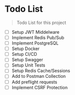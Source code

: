 # Todo List

> Todo List for this project

- [ ] Setup JWT Middelware
- [ ] Implement Redis Pub/Sub
- [ ] Implement PostgreSQL
- [ ] Setup Docker
- [ ] Setup CI/CD
- [ ] Setup Swagger
- [ ] Setup Unit Tests
- [ ] Setup Redis Cache/Sessions
- [ ] Add to Postman Collection
- [ ] Add preflight requests
- [ ] Implement CSRF Protection
